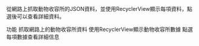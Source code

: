 從網路上抓取動物收容所的JSON資料，並使用RecyclerView顯示每項資料，點選後可以查看詳細資料。

功能
抓取網路上的動物收容所資料
使用RecyclerView顯示動物收容所數據
點選每項數據查看詳細信息
